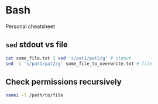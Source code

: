 # Bash
Personal cheatsheet

## `sed` stdout vs file
```bash
cat some_file.txt | sed 's/pat1/pat2/g' # stdout
sed -i 's/pat1/pat2/g' some_file_to_overwrite.txt # file
```

## Check permissions recursively
```bash
namei -l /path/to/file
```
